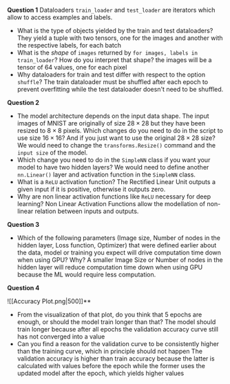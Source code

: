 **Question 1**
Dataloaders `train_loader` and `test_loader` are iterators which allow to access examples and labels.
- What is the type of objects yielded by the train and test dataloaders?
		They yield a tuple with two tensors, one for the images and another with the respective labels, for each batch
- What is the *shape* of `images` returned by `for images, labels in train_loader`? How do you interpret that shape?
		the images will be a tensor of 64 values, one for each pixel
- Why dataloaders for train and test differ with respect to the option `shuffle`?
		The train dataloader must be shuffled after each epoch to prevent overfitting while the test dataloader doesn't need to be shuffled.

**Question 2**
- The model architecture depends on the input data shape. The input images of MNIST are originally of size $28 \times 28$ but they have been resized to $8 \times 8$ pixels. Which changes do you need to do in the script to use size $16 \times 16$? And if you just want to use the original $28 \times 28$ size?
		We would need to change the `transforms.Resize()` command and the `input size` of the model.
- Which change you need to do in the `SimpleNN` class if you want your model to have two hidden layers?
		We would need to define another `nn.Linear()` layer and activation function in the `SimpleNN` class.
- What is a `ReLU` activation function?
		The Rectified Linear Unit outputs a given input if it is positive, otherwise it outputs zero.
- Why are non linear activation functions like `ReLU` necessary for deep learning?
		Non Linear Activation Functions allow the modellation of non-linear relation between inputs and outputs.


**Question 3**
- Which of the following parameters (Image size, Number of nodes in the hidden layer, Loss function, Optimizer) that were defined earlier about the data, model or training you expect will drive computation time down when using GPU? Why?
		A smaller Image Size or Number of nodes in the hidden layer will reduce computation time down when using GPU because the ML would require less computation.


**Question 4**

![[Accuracy Plot.png|500]]**
- From the visualization of that plot, do you think that 5 epochs are enough, or should the model train longer than that?
		The model should train longer because after all epochs the validation accuracy curve still has not converged into a value
- Can you find a reason for the validation curve to be consistently higher than the training curve, which in principle should not happen
		The validation accuracy is higher than train accuracy because the latter is calculated with values before the epoch while the former uses the updated model after the epoch, which yields higher values
